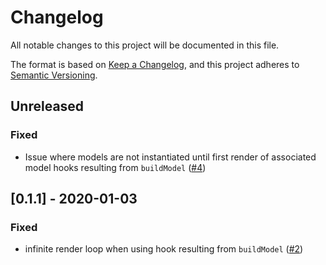 # Changelog

All notable changes to this project will be documented in this file.

The format is based on [Keep a Changelog](https://keepachangelog.com/en/1.0.0/),
and this project adheres to [Semantic Versioning](https://semver.org/spec/v2.0.0.html).

## Unreleased

### Fixed
- Issue where models are not instantiated until first render of associated model hooks resulting from `buildModel` ([#4](https://github.com/JBKLabs/react-models/issues/4))

## [0.1.1] - 2020-01-03

### Fixed
- infinite render loop when using hook resulting from `buildModel` ([#2](https://github.com/JBKLabs/react-models/issues/2))
